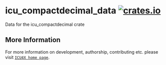# icu_compactdecimal_data [![crates.io](https://img.shields.io/crates/v/icu_compactdecimal_data)](https://crates.io/crates/icu_compactdecimal_data)

<!-- cargo-rdme start -->

Data for the icu_compactdecimal crate

<!-- cargo-rdme end -->

## More Information

For more information on development, authorship, contributing etc. please visit [`ICU4X home page`](https://github.com/unicode-org/icu4x).
